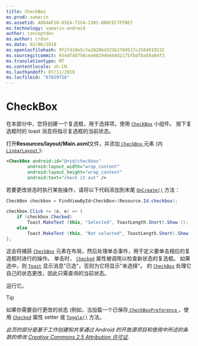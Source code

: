 ```yaml
---
title: CheckBox
ms.prod: xamarin
ms.assetid: A884AF10-D5EA-72CA-2301-B80CEC7FFBE7
ms.technology: xamarin-android
author: conceptdev
ms.author: crdun
ms.date: 02/06/2018
ms.openlocfilehash: 9f2fd10e5cfe28206d323b2769517c2584919232
ms.sourcegitcommit: 654df48758cea602946644d2175fbdfba59a64f3
ms.translationtype: MT
ms.contentlocale: zh-CN
ms.lasthandoff: 07/11/2019
ms.locfileid: "67829726"
---
```

# <a name="checkbox"></a>CheckBox

在本部分中，您将创建一个复选框，用于选择项，使用 [`CheckBox`](https://developer.xamarin.com/api/type/Android.Widget.CheckBox)
小组件。 按下复选框时的 toast 消息将指示复选框的当前状态。

打开**Resources/layout/Main.axml**文件，并添加[ `CheckBox` ](https://developer.xamarin.com/api/type/Android.Widget.CheckBox/)元素 (内[ `LinearLayout` ](https://developer.xamarin.com/api/type/Android.Widget.LinearLayout)):

```xml
<CheckBox android:id="@+id/checkbox"
        android:layout_width="wrap_content"
        android:layout_height="wrap_content"
        android:text="check it out" />
```

若要更改状态时执行某些操作，请将以下代码添加到末尾 [`OnCreate()`](https://developer.xamarin.com/api/member/Android.App.Activity.OnCreate/p/Android.OS.Bundle/Android.OS.PersistableBundle)
方法：

```csharp
CheckBox checkbox = FindViewById<CheckBox>(Resource.Id.checkbox);

checkbox.Click += (o, e) => {
    if (checkbox.Checked)
        Toast.MakeText (this, "Selected", ToastLength.Short).Show ();
    else
        Toast.MakeText (this, "Not selected", ToastLength.Short).Show ();
};
```

这会将捕获 [`CheckBox`](https://developer.xamarin.com/api/type/Android.Widget.CheckBox/)
元素在布局，然后处理单击事件，用于定义要单击相应的复选框时进行的操作。 单击时， [`Checked`](https://developer.xamarin.com/api/property/Android.Widget.CompoundButton.Checked/)
属性被调用以检查新状态的复选框。 如果选中，则 [`Toast`](https://developer.xamarin.com/api/type/Android.Widget.Toast/)
显示消息"已选"，否则为它将显示"未选择"。 的 [`CheckBox`](https://developer.xamarin.com/api/type/Android.Widget.CheckBox/)
处理它自己的状态更改，因此只需查询的当前状态。

运行它。

> [!TIP]
> 如果你需要自行更改的状态 (例如，当加载一个已保存[ `CheckBoxPreference` ](https://developer.xamarin.com/api/type/Android.Preferences.CheckBoxPreference)，使用 [`Checked`](https://developer.xamarin.com/api/property/Android.Widget.CompoundButton.Checked)
> 属性 setter 或 [`Toggle()`](https://developer.xamarin.com/api/member/Android.Widget.CompoundButton.Toggle)
> 方法。

*此页的部分是基于工作创建和共享通过 Android 的开放源项目和使用中所述的条款的修改*
[*Creative Commons 2.5 Attribution 许可证*](http://creativecommons.org/licenses/by/2.5/).
